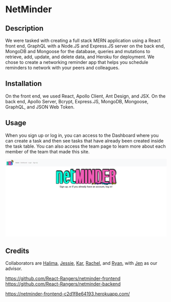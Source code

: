 # NetMinder

## Description

We were tasked with creating a full stack MERN application using a React front end, GraphQL with a Node.JS and Express.JS server on the back end, MongoDB and Mongoose for the database, queries and mutations to retrieve, add, update, and delete data, and Heroku for deployment. We chose to create a networking reminder app that helps you schedule reminders to network with your peers and colleagues.

## Installation

On the front end, we used React, Apollo Client, Ant Design, and JSX. On the back end, Apollo Server, Bcrypt, Express.JS, MongoDB, Mongoose, GraphQL, and JSON Web Token.

## Usage

When you sign up or log in, you can access to the Dashboard where you can create a task and then see tasks that have already been created inside the task table. You can also access the team page to learn more about each member of the team that made this site.

![Screenshot](./src/images/netminder-screenshot.png)

## Credits

Collaborators are [Halima](https://github.com/Halimaxo), [Jessie](https://github.com/MrMessyFace), [Kar](https://github.com/karsodhi), [Rachel](https://github.com/rachelmcallister1), and [Ryan](https://github.com/rjpinks), with [Jen](https://github.com/Jdoyle5254) as our advisor.

https://github.com/React-Rangers/netminder-frontend
https://github.com/React-Rangers/netminder-backend

https://netminder-frontend-c2d1f8e64193.herokuapp.com/